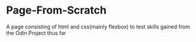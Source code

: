 # Page-From-Scratch
A page consisting of html and css(mainly flexbox) to test skills gained from the Odin Project thus far 
